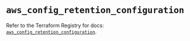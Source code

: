 # `aws_config_retention_configuration`

Refer to the Terraform Registry for docs: [`aws_config_retention_configuration`](https://registry.terraform.io/providers/hashicorp/aws/5.83.1/docs/resources/config_retention_configuration).
